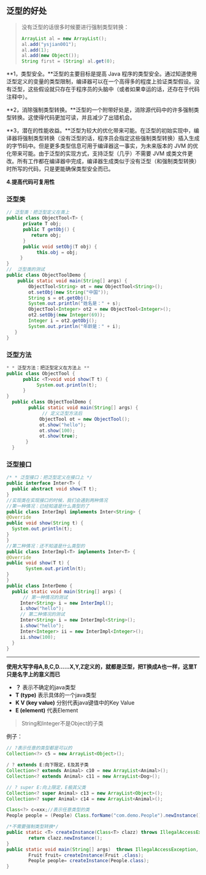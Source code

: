 ## 泛型的好处

> 没有泛型的话很多时候要进行强制类型转换：
>
> ```java
> ArrayList al = new ArrayList();
> al.add("ysjian001");
> al.add(1);
> al.add(new Object());
> String first = (String) al.get(0);
> ```

**1，类型安全。**泛型的主要目标是提高 Java 程序的类型安全。通过知道使用泛型定义的变量的类型限制，编译器可以在一个高得多的程度上验证类型假设。没有泛型，这些假设就只存在于程序员的头脑中（或者如果幸运的话，还存在于代码注释中）。

**2，消除强制类型转换。**泛型的一个附带好处是，消除源代码中的许多强制类型转换。这使得代码更加可读，并且减少了出错机会。

**3，潜在的性能收益。**泛型为较大的优化带来可能。在泛型的初始实现中，编译器将强制类型转换（没有泛型的话，程序员会指定这些强制类型转换）插入生成的字节码中。但是更多类型信息可用于编译器这一事实，为未来版本的 JVM 的优化带来可能。由于泛型的实现方式，支持泛型（几乎）不需要 JVM 或类文件更改。所有工作都在编译器中完成，编译器生成类似于没有泛型（和强制类型转换）时所写的代码，只是更能确保类型安全而已。

**4.提高代码可复用性**

### **泛型类**

```java
// 泛型类：把泛型定义在类上 
public class ObjectTool<T> { 
      private T obj; 
      public T getObj() { 
         return obj; 
      } 
      public void setObj(T obj) { 
           this.obj = obj;
     }
}
//  泛型类的测试 
public class ObjectToolDemo { 
    public static void main(String[] args) { 
        ObjectTool<String> ot = new ObjectTool<String>();    
        ot.setObj(new String("中国")); 
        String s = ot.getObj(); 
        System.out.println("姓名是：" + s); 
        ObjectTool<Integer> ot2 = new ObjectTool<Integer>();    
        ot2.setObj(new Integer(69)); 
        Integer i = ot2.getObj(); 
        System.out.println("年龄是：" + i); 
   }
}
```

### 泛型方法

```java
* * 泛型方法：把泛型定义在方法上 **
public class ObjectTool {  
      public <T>void void show(T t) {
           System.out.println(t); 
      }
}
  public class ObjectToolDemo { 
        public static void main(String[] args) { 
             // 定义泛型方法后
            ObjectTool ot = new ObjectTool(); 
            ot.show("hello"); 
            ot.show(100);
            ot.show(true);
       }
  }
```

### 泛型接口

```java
/* * 泛型接口：把泛型定义在接口上 */
public interface Inter<T> { 
  public abstract void show(T t);
}
//实现类在实现接口的时候，我们会遇到两种情况
//第一种情况：已经知道是什么类型的了
public class InterImpl implements Inter<String> { 
@Override 
public void show(String t) { 
  System.out.println(t);
}
}
//第二种情况：还不知道是什么类型的
public class InterImpl<T> implements Inter<T> { 
@Override 
public void show(T t) { 
       System.out.println(t);
}
}
public class InterDemo { 
  public static void main(String[] args) {
      // 第一种情况的测试
     Inter<String> i = new InterImpl(); 
     i.show("hello"); 
     // 第二种情况的测试
     Inter<String> i = new InterImpl<String>(); 
     i.show("hello"); 
     Inter<Integer> ii = new InterImpl<Integer>(); 
     ii.show(100);
  }
}
```

---

**使用大写字母A,B,C,D......X,Y,Z定义的，就都是泛型，把T换成A也一样，这里T只是名字上的意义而已**

* **？**
   表示不确定的java类型
* **T \(type\)**
   表示具体的一个java类型
* **K V \(key value\)**
   分别代表java键值中的Key Value
* **E \(element\)**
   代表Element

> String和Integer不是Object的子类

例子：

```java
// ?表示任意的类型都是可以的
Collection<?> c5 = new ArrayList<Object>();

/ ? extends E:向下限定，E及其子类
Collection<? extends Animal> c10 = new ArrayList<Animal>();
Collection<? extends Animal> c11 = new ArrayList<Dog>();

// ? super E:向上限定，E极其父类
Collection<? super Animal> c13 = new ArrayList<Object>();
Collection<? super Animal> c14 = new ArrayList<Animal>();
```

```java
Class<?> c=xxx;//表示任意类型的类
People people = (People) Class.forName("com.demo.People").newInstance();//需要强制类型转换

/*不需要强制类型转换*/
public static <T> createInstance(Class<T> clazz) throws IllegalAccessException, InstantiationException {
        return clazz.newInstance();
}
public static void main(String[] args)  throws IllegalAccessException, InstantiationException  {
        Fruit fruit= createInstance(Fruit .class);
        People people= createInstance(People.class);
}
```



